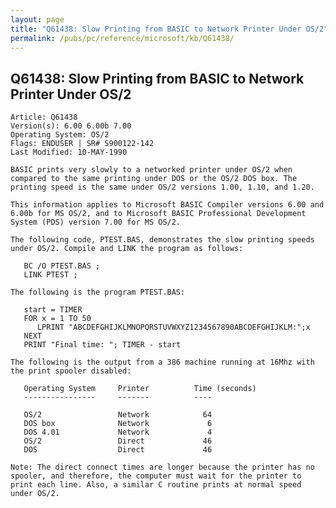 ```yaml
---
layout: page
title: "Q61438: Slow Printing from BASIC to Network Printer Under OS/2"
permalink: /pubs/pc/reference/microsoft/kb/Q61438/
---
```


## Q61438: Slow Printing from BASIC to Network Printer Under OS/2

	Article: Q61438
	Version(s): 6.00 6.00b 7.00
	Operating System: OS/2
	Flags: ENDUSER | SR# S900122-142
	Last Modified: 10-MAY-1990
	
	BASIC prints very slowly to a networked printer under OS/2 when
	compared to the same printing under DOS or the OS/2 DOS box. The
	printing speed is the same under OS/2 versions 1.00, 1.10, and 1.20.
	
	This information applies to Microsoft BASIC Compiler versions 6.00 and
	6.00b for MS OS/2, and to Microsoft BASIC Professional Development
	System (PDS) version 7.00 for MS OS/2.
	
	The following code, PTEST.BAS, demonstrates the slow printing speeds
	under OS/2. Compile and LINK the program as follows:
	
	   BC /O PTEST.BAS ;
	   LINK PTEST ;
	
	The following is the program PTEST.BAS:
	
	   start = TIMER
	   FOR x = 1 TO 50
	      LPRINT "ABCDEFGHIJKLMNOPQRSTUVWXYZ1234567890ABCDEFGHIJKLM:";x
	   NEXT
	   PRINT "Final time: "; TIMER - start
	
	The following is the output from a 386 machine running at 16Mhz with
	the print spooler disabled:
	
	   Operating System     Printer          Time (seconds)
	   ----------------     -------          ----
	
	   OS/2                 Network            64
	   DOS box              Network             6
	   DOS 4.01             Network             4
	   OS/2                 Direct             46
	   DOS                  Direct             46
	
	Note: The direct connect times are longer because the printer has no
	spooler, and therefore, the computer must wait for the printer to
	print each line. Also, a similar C routine prints at normal speed
	under OS/2.
